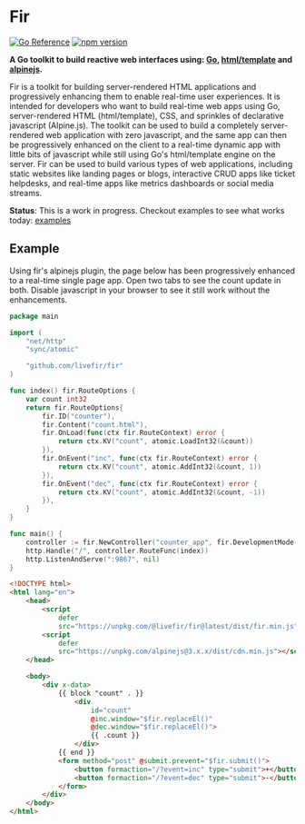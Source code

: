 # Fir

[![Go Reference](https://pkg.go.dev/badge/github.com/livefir/fir.svg)](https://pkg.go.dev/github.com/livefir/fir) 
[![npm version](https://badge.fury.io/js/@livefir%2Ffir.svg)](https://badge.fury.io/js/@livefir%2Ffir)

**A Go toolkit to build reactive web interfaces using: [Go](https://go.dev/), [html/template](https://pkg.go.dev/html/template) and [alpinejs](https://alpinejs.dev/).**


Fir is a toolkit for building server-rendered HTML applications and progressively enhancing them to enable real-time user experiences. It is intended for developers who want to build real-time web apps using Go, server-rendered HTML (html/template), CSS, and sprinkles of declarative javascript (Alpine.js). The toolkit can be used to build a completely server-rendered web application with zero javascript, and the same app can then be progressively enhanced on the client to a real-time dynamic app with little bits of javascript while still using Go's html/template engine on the server. Fir can be used to build various types of web applications, including static websites like landing pages or blogs, interactive CRUD apps like ticket helpdesks, and real-time apps like metrics dashboards or social media streams.


**Status**: This is a work in progress. Checkout examples to see what works today: [examples](./examples/)

## Example

Using fir's alpinejs plugin, the page below has been progressively enhanced to a real-time single page app. Open two tabs to see the count update in both. Disable javascript in your browser to see it still work without the enhancements.

```go
package main

import (
	"net/http"
	"sync/atomic"

	"github.com/livefir/fir"
)

func index() fir.RouteOptions {
	var count int32
	return fir.RouteOptions{
		fir.ID("counter"),
		fir.Content("count.html"),
		fir.OnLoad(func(ctx fir.RouteContext) error {
			return ctx.KV("count", atomic.LoadInt32(&count))
		}),
		fir.OnEvent("inc", func(ctx fir.RouteContext) error {
			return ctx.KV("count", atomic.AddInt32(&count, 1))
		}),
		fir.OnEvent("dec", func(ctx fir.RouteContext) error {
			return ctx.KV("count", atomic.AddInt32(&count, -1))
		}),
	}
}

func main() {
	controller := fir.NewController("counter_app", fir.DevelopmentMode(true))
	http.Handle("/", controller.RouteFunc(index))
	http.ListenAndServe(":9867", nil)
}
```

```html
<!DOCTYPE html>
<html lang="en">
    <head>
        <script
            defer
            src="https://unpkg.com/@livefir/fir@latest/dist/fir.min.js"></script>
        <script
            defer
            src="https://unpkg.com/alpinejs@3.x.x/dist/cdn.min.js"></script>
    </head>

    <body>
        <div x-data>
            {{ block "count" . }}
                <div
                    id="count"
                    @inc.window="$fir.replaceEl()"
                    @dec.window="$fir.replaceEl()">
                    {{ .count }}
                </div>
            {{ end }}
            <form method="post" @submit.prevent="$fir.submit()">
                <button formaction="/?event=inc" type="submit">+</button>
                <button formaction="/?event=dec" type="submit">-</button>
            </form>
        </div>
    </body>
</html>
```
